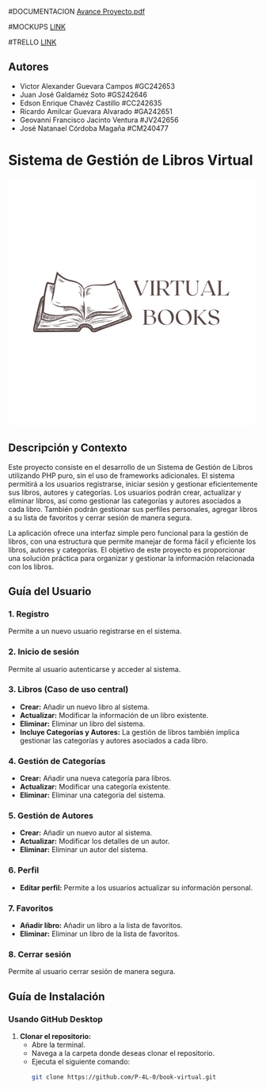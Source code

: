#DOCUMENTACION
[Avance Proyecto.pdf](https://github.com/user-attachments/files/19441144/Avance.Proyecto.pdf)

#MOCKUPS
[LINK](https://www.figma.com/design/XO7H8GFCF5SoUrd96rw793/Virtual-Books-(Copy)?node-id=0-1&t=4LEGRBPQCSt4EaGr-1)

#TRELLO
[LINK](https://trello.com/invite/b/67db91e72f80f895fc125cbc/ATTI9e3ecd80d05c8b4e92c437a28a35fb5f15115F8F/catedra)

## Autores
- Victor Alexander Guevara Campos #GC242653  
- Juan José Galdaméz Soto #GS242646  
- Edson Enrique Chavéz Castillo #CC242635  
- Ricardo Amilcar Guevara Alvarado #GA242651  
- Geovanni Francisco Jacinto Ventura #JV242656  
- José Natanael Córdoba Magaña #CM240477

# Sistema de Gestión de Libros Virtual

![VirtualBooks](/resources/img/Logo.png)

## Descripción y Contexto
Este proyecto consiste en el desarrollo de un Sistema de Gestión de Libros utilizando PHP puro, sin el uso de frameworks adicionales. El sistema permitirá a los usuarios registrarse, iniciar sesión y gestionar eficientemente sus libros, autores y categorías. Los usuarios podrán crear, actualizar y eliminar libros, así como gestionar las categorías y autores asociados a cada libro. También podrán gestionar sus perfiles personales, agregar libros a su lista de favoritos y cerrar sesión de manera segura.

La aplicación ofrece una interfaz simple pero funcional para la gestión de libros, con una estructura que permite manejar de forma fácil y eficiente los libros, autores y categorías. El objetivo de este proyecto es proporcionar una solución práctica para organizar y gestionar la información relacionada con los libros.

## Guía del Usuario

### 1. Registro
Permite a un nuevo usuario registrarse en el sistema.

### 2. Inicio de sesión
Permite al usuario autenticarse y acceder al sistema.

### 3. Libros (Caso de uso central)
   - **Crear:** Añadir un nuevo libro al sistema.  
   - **Actualizar:** Modificar la información de un libro existente.  
   - **Eliminar:** Eliminar un libro del sistema.  
   - **Incluye Categorías y Autores:** La gestión de libros también implica gestionar las categorías y autores asociados a cada libro.

### 4. Gestión de Categorías
   - **Crear:** Añadir una nueva categoría para libros.  
   - **Actualizar:** Modificar una categoría existente.  
   - **Eliminar:** Eliminar una categoría del sistema.

### 5. Gestión de Autores
   - **Crear:** Añadir un nuevo autor al sistema.  
   - **Actualizar:** Modificar los detalles de un autor.  
   - **Eliminar:** Eliminar un autor del sistema.

### 6. Perfil
   - **Editar perfil:** Permite a los usuarios actualizar su información personal.

### 7. Favoritos
   - **Añadir libro:** Añadir un libro a la lista de favoritos.  
   - **Eliminar:** Eliminar un libro de la lista de favoritos.

### 8. Cerrar sesión
Permite al usuario cerrar sesión de manera segura.

## Guía de Instalación

### Usando GitHub Desktop

1. **Clonar el repositorio:**  
   - Abre la terminal.  
   - Navega a la carpeta donde deseas clonar el repositorio.  
   - Ejecuta el siguiente comando:  
     ```bash
     git clone https://github.com/P-4L-0/book-virtual.git
     ```
